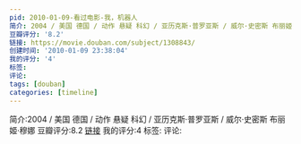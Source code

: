 ```yaml
---
pid: 2010-01-09-看过电影-我，机器人
简介: 2004 / 美国 德国 / 动作 悬疑 科幻 / 亚历克斯·普罗亚斯 / 威尔·史密斯 布丽姬·穆娜
豆瓣评分: '8.2'
链接: https://movie.douban.com/subject/1308843/
创建时间: '2010-01-09 23:38:04'
我的评分: '4'
标签:
评论:
tags: [douban]
categories: [timeline]
---
```

简介:2004 / 美国 德国 / 动作 悬疑 科幻 / 亚历克斯·普罗亚斯 / 威尔·史密斯 布丽姬·穆娜
豆瓣评分:8.2
[链接](https://movie.douban.com/subject/1308843/)
我的评分:4
标签:
评论:
